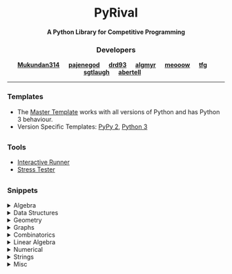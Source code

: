 <h1 align="center">PyRival</h1>
<div align="center">
  <strong>A Python Library for Competitive Programming</strong>
</div>

<h3 align="center">Developers</h3>
<div align="center">
  <strong>
    <a href="https://github.com/Mukundan314">Mukundan314</a> &emsp;
    <a href="https://github.com/bjorn-martinsson">pajenegod</a> &emsp;
    <a href="https://github.com/eduard-netsajev">drd93</a> &emsp;
    <a href="https://github.com/algmyr">algmyr</a> &emsp;
    <a href="https://github.com/meooow25">meooow</a> &emsp;
    <a href="https://github.com/tfg50">tfg</a> &emsp;
    <a href="https://github.com/sgtlaugh">sgtlaugh</a> &emsp;
    <a href="https://github.com/abertell">abertell</a> &emsp;
  </strong>
</div>

---

### Templates
- The [Master Template](templates/template.py) works with all versions of Python and has Python 3 behaviour.
- Version Specific Templates: [PyPy 2](templates/template_pypy2.py), [Python 3](templates/template_py3.py)

##

### Tools
- [Interactive Runner](https://github.com/cheran-senthil/PyRival/blob/master/pyrival/tools/interactive_runner.py)
- [Stress Tester](https://github.com/cheran-senthil/PyRival/blob/master/pyrival/tools/stress_tester.py)

##

### Snippets
<details>
  <summary>Algebra</summary>

  - [(Multivariable) Chinese Remainder Theorem](https://github.com/cheran-senthil/PyRival/blob/master/pyrival/algebra/chinese_remainder.py)
  - [Discrete Logarithm](https://github.com/cheran-senthil/PyRival/blob/master/pyrival/algebra/discrete_log.py)
  - [LCM and GCD](https://github.com/cheran-senthil/PyRival/blob/master/pyrival/algebra/gcd.py)
  - [Integer Factorization](https://github.com/cheran-senthil/PyRival/blob/master/pyrival/algebra/factors.py)
  - [Fast Fourier Transform](https://github.com/cheran-senthil/PyRival/blob/master/pyrival/algebra/fft.py)
  - [Fast Subset Transform](https://github.com/cheran-senthil/PyRival/blob/master/pyrival/algebra/fst.py)
  - [Number Theoretic Transform](https://github.com/cheran-senthil/PyRival/blob/master/pyrival/algebra/ntt.py)
  - [Deterministic Miller-Rabin Primality Test](https://github.com/cheran-senthil/PyRival/blob/master/pyrival/algebra/is_prime.py)
  - [Tonelli–Shanks Algorithm](https://github.com/cheran-senthil/PyRival/blob/master/pyrival/algebra/mod_sqrt.py)
  - [Generalized Modular Inverse](https://github.com/cheran-senthil/PyRival/blob/master/pyrival/algebra/modinv.py)
  - [Euler's Phi Function](https://github.com/cheran-senthil/PyRival/blob/master/pyrival/algebra/phi.py)
  - [Primitive Root](https://github.com/cheran-senthil/PyRival/blob/master/pyrival/algebra/primitive_root.py)
  - [Sieve of Eratosthenes](https://github.com/cheran-senthil/PyRival/blob/master/pyrival/algebra/sieve.py)
</details>

<details>
  <summary>Data Structures</summary>

  - [Bit Array](https://github.com/cheran-senthil/PyRival/blob/master/pyrival/data_structures/BitArray.py)
  - [Binary Indexed (Fenwick) Tree](https://github.com/cheran-senthil/PyRival/blob/master/pyrival/data_structures/FenwickTree.py)
  - [Fractions](https://github.com/cheran-senthil/PyRival/blob/master/pyrival/data_structures/Fraction.py)
  - [Continued Fractions](https://github.com/cheran-senthil/PyRival/blob/master/pyrival/data_structures/CFraction.py)
  - [Disjoint-Set (Union Find) Data Structure](https://github.com/cheran-senthil/PyRival/blob/master/pyrival/data_structures/DisjointSetUnion.py)
  - [Generic Nodes](https://github.com/cheran-senthil/PyRival/blob/master/pyrival/data_structures/Node.py)
  - [Linked List](https://github.com/cheran-senthil/PyRival/blob/master/pyrival/data_structures/LinkedList.py)
  - [Range Query Data Structure](https://github.com/cheran-senthil/PyRival/blob/master/pyrival/data_structures/RangeQuery.py)
  - [(Lazy) Segment Tree](https://github.com/cheran-senthil/PyRival/blob/master/pyrival/data_structures/LazySegmentTree.py)
  - [Persistent Segment Tree](https://github.com/cheran-senthil/PyRival/blob/master/pyrival/data_structures/PersistentSegTree.py)
  - [Sorted List](https://github.com/cheran-senthil/PyRival/blob/master/pyrival/data_structures/SortedList.py)
  - [Treap](https://github.com/cheran-senthil/PyRival/blob/master/pyrival/data_structures/Treap.py)
  - [Trie Tree](https://github.com/cheran-senthil/PyRival/blob/master/pyrival/data_structures/Trie.py)
  - [2-satisfiability Template](https://github.com/cheran-senthil/PyRival/blob/master/pyrival/data_structures/TwoSat.py)
</details>

<details>
  <summary>Geometry</summary>

  - [Convex Hull](https://github.com/cheran-senthil/PyRival/blob/master/pyrival/geometry/convex_hull.py)
  - [Line Functions](https://github.com/cheran-senthil/PyRival/blob/master/pyrival/geometry/lines.py)
  - [Polygon Functions](https://github.com/cheran-senthil/PyRival/blob/master/pyrival/geometry/polygons.py)
  - [Vector Functions](https://github.com/cheran-senthil/PyRival/blob/master/pyrival/geometry/vectors.py)
</details>

<details>
  <summary>Graphs</summary>

  - [Bellman-Ford Algorithm](https://github.com/cheran-senthil/PyRival/blob/master/pyrival/graphs/bellman_ford.py)
  - [Breadth First Search](https://github.com/cheran-senthil/PyRival/blob/master/pyrival/graphs/bfs.py)
  - [Connected Components Search](https://github.com/cheran-senthil/PyRival/blob/master/pyrival/graphs/components.py)
  - [Brent's Algorithm for Cycle Detection](https://github.com/cheran-senthil/PyRival/blob/master/pyrival/graphs/cycle_finding.py)
  - [Depth First Search](https://github.com/cheran-senthil/PyRival/blob/master/pyrival/graphs/dfs.py)
  - [Dijkstra's Algorithm](https://github.com/cheran-senthil/PyRival/blob/master/pyrival/graphs/dijkstra.py)
  - [Eulerian Path](https://github.com/cheran-senthil/PyRival/blob/master/pyrival/graphs/euler_walk.py)
  - [Path Constructor](https://github.com/cheran-senthil/PyRival/blob/master/pyrival/graphs/find_path.py)
  - [Floyd-Warshall Algorithm](https://github.com/cheran-senthil/PyRival/blob/master/pyrival/graphs/floyd_warshall.py)
  - [Bipartite Graph Check](https://github.com/cheran-senthil/PyRival/blob/master/pyrival/graphs/is_bipartite.py)
  - [Kruskal's Algorithm with Disjoin Set Union](https://github.com/cheran-senthil/PyRival/blob/master/pyrival/graphs/kruskal.py)
  - [Prim's Algorithm](https://github.com/cheran-senthil/PyRival/blob/master/pyrival/graphs/prim.py)
  - [Tarjan's Algorithm](https://github.com/cheran-senthil/PyRival/blob/master/pyrival/graphs/scc.py)
  - [Topological Sorting](https://github.com/cheran-senthil/PyRival/blob/master/pyrival/graphs/toposort.py)
</details>

<details>
  <summary>Combinatorics</summary>

  - [General Purpose Numbers](https://github.com/cheran-senthil/PyRival/blob/master/pyrival/combinatorics/combinatorics.py)
  - [Lucas's Theorem](https://github.com/cheran-senthil/PyRival/blob/master/pyrival/combinatorics/nCr_mod.py)
  - [Partition Function](https://github.com/cheran-senthil/PyRival/blob/master/pyrival/combinatorics/partitions.py)
</details>

<details>
  <summary>Linear Algebra</summary>

  - [Matrix Arithmetic, Exponentiation, Determinant, and Inverse](https://github.com/cheran-senthil/PyRival/blob/master/pyrival/linear_algebra/matrix.py)
  - [Gaussian Elimination](https://github.com/cheran-senthil/PyRival/blob/master/pyrival/linear_algebra/max_xor.py)
  - [Multivariable Chinese Remainder Theorem](https://github.com/cheran-senthil/PyRival/blob/master/pyrival/linear_algebra/multivariable_crt.py)
</details>

<details>
  <summary>Numerical</summary>

  - [Linear Recurrence Template](https://github.com/cheran-senthil/PyRival/blob/master/pyrival/numerical/berlekamp_massey.py)
  - [Hill Climbing Algorithm](https://github.com/cheran-senthil/PyRival/blob/master/pyrival/numerical/hill_climbing.py)
  - [Approximate Integration](https://github.com/cheran-senthil/PyRival/blob/master/pyrival/numerical/integrate.py)
  - [Polynomial Interpolation](https://github.com/cheran-senthil/PyRival/blob/master/pyrival/numerical/interpolate.py)
  - [Integer Roots](https://github.com/cheran-senthil/PyRival/blob/master/pyrival/numerical/iroot.py)
  - [Binary Search](https://github.com/cheran-senthil/PyRival/blob/master/pyrival/numerical/search.py)
</details>

<details>
  <summary>Strings</summary>

  - [Knuth–Morris–Pratt Algorithm](https://github.com/cheran-senthil/PyRival/blob/master/pyrival/strings/kmp.py)
  - [Longest Common/Palindromic Subsequences](https://github.com/cheran-senthil/PyRival/blob/master/pyrival/strings/lcs.py)
  - [Longest Common Substring](https://github.com/cheran-senthil/PyRival/blob/master/pyrival/strings/LCSubstr.py)
  - [Longest Palindromic Substring](https://github.com/cheran-senthil/PyRival/blob/master/pyrival/strings/LPSubstr.py)
  - [Manacher's Algorithm](https://github.com/cheran-senthil/PyRival/blob/master/pyrival/strings/suffix_array.py)
  - [Lyndon Factorization](https://github.com/cheran-senthil/PyRival/blob/master/pyrival/strings/min_rotation.py)
  - [Z Algorithm](https://github.com/cheran-senthil/PyRival/blob/master/pyrival/strings/z_algorithm.py)
</details>


<details>
  <summary>Misc</summary>

  - [bootstrap for recursion](https://github.com/cheran-senthil/PyRival/blob/master/pyrival/misc/bootstrap.py)
  - [FastIO](https://github.com/cheran-senthil/PyRival/blob/master/pyrival/misc/FastIO.py)
  - [heapq](https://github.com/cheran-senthil/PyRival/blob/master/pyrival/data_structures/Heap.py)
  - [sorted](https://github.com/cheran-senthil/PyRival/blob/master/pyrival/misc/ordersort.py)
  - [py3k compatibility tools](https://github.com/cheran-senthil/PyRival/blob/master/pyrival/misc/py3k.py)
  - [random](https://github.com/cheran-senthil/PyRival/blob/master/pyrival/misc/Random.py)
  - [str.split for whitespace](https://github.com/cheran-senthil/PyRival/blob/master/pyrival/misc/split.py)
  - [Bit Hacks](https://github.com/cheran-senthil/PyRival/blob/master/pyrival/misc/bit_hacks.py)
  - [32-bit Modular Arithmetic](https://github.com/cheran-senthil/PyRival/blob/master/pyrival/misc/mod.py)
  - [Memoize Decorators](https://github.com/cheran-senthil/PyRival/blob/master/pyrival/misc/memoize.py)
  - [C++ syle cout](https://github.com/cheran-senthil/PyRival/blob/master/pyrival/misc/ostream.py)
  - [Interactive Runner](https://github.com/cheran-senthil/PyRival/blob/master/pyrival/tools/interactive_runner.py)
  - [Stress Tester](https://github.com/cheran-senthil/PyRival/blob/master/pyrival/tools/stress_tester.py)
  - [Alpha–Beta Pruning](https://github.com/cheran-senthil/PyRival/blob/master/pyrival/misc/alphabeta.py)
  - [Longest Increasing Subsequence](https://github.com/cheran-senthil/PyRival/blob/master/pyrival/misc/lis.py)
  - [K-th Order Statistic](https://github.com/cheran-senthil/PyRival/blob/master/pyrival/misc/order_statistic.py)
</details>
